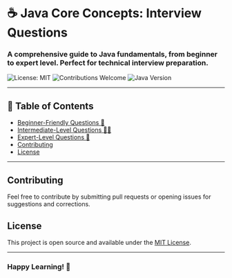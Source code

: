 # ☕ Java Core Concepts: Interview Questions

### A comprehensive guide to Java fundamentals, from beginner to expert level. Perfect for technical interview preparation.

![License: MIT](https://img.shields.io/badge/License-MIT-yellow.svg)
![Contributions Welcome](https://img.shields.io/badge/Contributions-welcome-brightgreen.svg)
![Java Version](https://img.shields.io/badge/Java-8%2B-blue.svg)

---

## 🧭 Table of Contents
* [Beginner-Friendly Questions 🔰](https://github.com/ankittroy-21/Learnovate/tree/main/InterviewQuestion/Beginner_Level_Questions/)
* [Intermediate-Level Questions 🧑‍💻](https://github.com/ankittroy-21/Learnovate/tree/main/InterviewQuestion/Intermediate_Level_Questions/)
* [Expert-Level Questions 🚀](https://github.com/ankittroy-21/Learnovate/tree/main/InterviewQuestion/Expert_Level_Questions/)
* [Contributing](#contributing)
* [License](#license)

---

## Contributing
Feel free to contribute by submitting pull requests or opening issues for suggestions and corrections.

## License
This project is open source and available under the [MIT License](https://opensource.org/licenses/MIT).

---

### Happy Learning! 🎉
